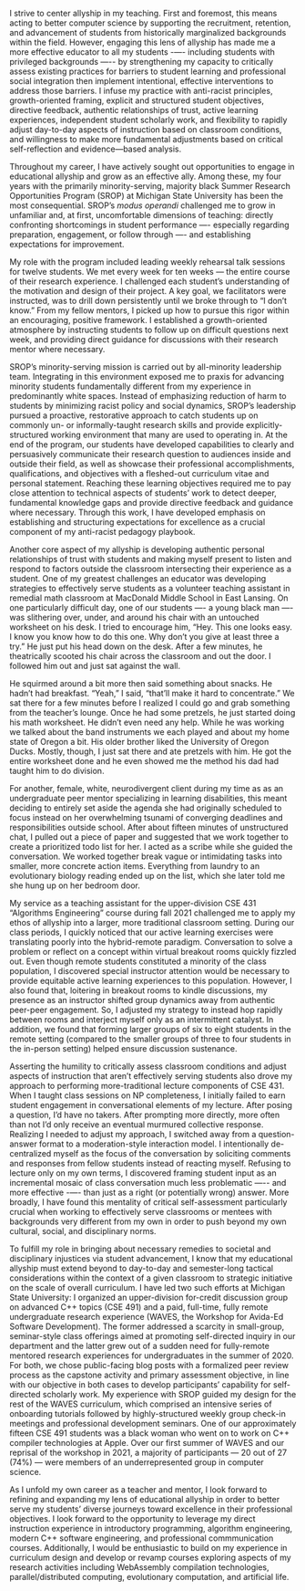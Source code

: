 I strive to center allyship in my teaching.
First and foremost, this means acting to better computer science by supporting the recruitment, retention, and advancement of students from historically marginalized backgrounds within the field.
However, engaging this lens of allyship has made me a more effective educator to all my students -—- including students with privileged backgrounds —-- by strengthening my capacity to critically assess existing practices for barriers to student learning and professional social integration then implement intentional, effective interventions to address those barriers.
I infuse my practice with anti-racist principles, growth-oriented framing, explicit and structured student objectives, directive feedback, authentic relationships of trust, active learning experiences, independent student scholarly work, and flexibility to rapidly adjust day-to-day aspects of instruction based on classroom conditions, and willingness to make more fundamental adjustments based on critical self-reflection and evidence—based analysis.

Throughout my career, I have actively sought out opportunities to engage in educational allyship and grow as an effective ally.
Among these, my four years with the primarily minority-serving, majority black Summer Research Opportunities Program (SROP) at Michigan State University has been the most consequential.
SROP’s *modus operandi* challenged me to grow in unfamiliar and, at first, uncomfortable dimensions of teaching: directly confronting shortcomings in student performance —- especially regarding preparation, engagement, or follow through —- and establishing expectations for improvement.

My role with the program included leading weekly rehearsal talk sessions for twelve students.
We met every week for ten weeks — the entire course of their research experience.
I challenged each student’s understanding of the motivation and design of their project.
A key goal, we facilitators were instructed, was to drill down persistently until we broke through to “I don’t know.”
From my fellow mentors, I picked up how to pursue this rigor within an encouraging, positive framework.
I established a growth-oriented atmosphere by instructing students to follow up on difficult questions next week, and providing direct guidance for discussions with their research mentor where necessary.

SROP’s minority-serving mission is carried out by all-minority leadership team.
Integrating in this environment exposed me to praxis for advancing minority students fundamentally different from my experience in predominantly white spaces.
Instead of emphasizing reduction of harm to students by minimizing racist policy and social dynamics, SROP’s leadership pursued a proactive, restorative approach to catch students up on commonly un- or informally-taught research skills and provide explicitly-structured working environment that many are used to operating in.
At the end of the program, our students have developed capabilities to clearly and persuasively communicate their research question to audiences inside and outside their field, as well as showcase their professional accomplishments, qualifications, and objectives with a fleshed-out curriculum vitae and personal statement.
Reaching these learning objectives required me to pay close attention to technical aspects of students’ work to detect deeper, fundamental knowledge gaps and provide directive feedback and guidance where necessary.
Through this work, I have developed emphasis on establishing and structuring expectations for excellence as a crucial component of my anti-racist pedagogy playbook.

Another core aspect of my allyship is developing authentic personal relationships of trust with students and making myself present to listen and respond to factors outside the classroom intersecting their experience as a student.
One of my greatest challenges an educator was developing strategies to effectively serve students as a volunteer teaching assistant in remedial math classroom at MacDonald Middle School in East Lansing.
On one particularly difficult day, one of our students —- a young black man —- was slithering over, under, and around his chair with an untouched worksheet on his desk.
I tried to encourage him, “Hey.
This one looks easy.
I know you know how to do this one.
Why don’t you give at least three a try.”
He just put his head down on the desk.
After a few minutes, he theatrically scooted his chair across the classroom and out the door.
I followed him out and just sat against the wall.

He squirmed around a bit more then said something about snacks.
He hadn’t had breakfast.
“Yeah,” I said, “that’ll make it hard to concentrate.”
We sat there for a few minutes before I realized I could go and grab something from the teacher’s lounge.
Once he had some pretzels, he just started doing his math worksheet.
He didn’t even need any help.
While he was working we talked about the band instruments we each played and about my home state of Oregon a bit.
His older brother liked the University of Oregon Ducks.
Mostly, though, I just sat there and ate pretzels with him.
He got the entire worksheet done and he even showed me the method his dad had taught him to do division.

For another, female, white, neurodivergent client during my time as as an undergraduate peer mentor specializing in learning disabilities, this meant deciding to entirely set aside the agenda she had originally scheduled to focus instead on her overwhelming tsunami of converging deadlines and responsibilities outside school.
After about fifteen minutes of unstructured chat, I pulled out a piece of paper and suggested that we work together to create a prioritized todo list for her.
I acted as a scribe while she guided the conversation.
We worked together break vague or intimidating tasks into smaller, more concrete action items.
Everything from laundry to an evolutionary biology reading ended up on the list, which she later told me she hung up on her bedroom door.

My service as a teaching assistant for the upper-division CSE 431 “Algorithms Engineering” course during fall 2021 challenged me to apply my ethos of allyship into a larger, more traditional classroom setting.
During our class periods, I quickly noticed that our active learning exercises were translating poorly into the hybrid-remote paradigm.
Conversation to solve a problem or reflect on a concept within virtual breakout rooms quickly fizzled out.
Even though remote students constituted a minority of the class population, I discovered special instructor attention would be necessary to provide equitable active learning experiences to this population.
However, I also found that, loitering in breakout rooms to kindle discussions, my presence as an instructor shifted group dynamics away from authentic peer-peer engagement.
So, I adjusted my strategy to instead hop rapidly between rooms and interject myself only as an intermittent catalyst.
In addition, we found that forming larger groups of six to eight students in the remote setting (compared to the smaller groups of three to four students in the in-person setting) helped ensure discussion sustenance.

Asserting the humility to critically assess classroom conditions and adjust aspects of instruction that aren’t effectively serving students also drove my approach to performing more-traditional lecture components of CSE 431.
When I taught class sessions on NP completeness, I initially failed to earn student engagement in conversational elements of my lecture.
After posing a question, I’d have no takers.
After prompting more directly, more often than not I’d only receive an eventual murmured collective response.
Realizing I needed to adjust my approach, I switched away from a question-answer format to a moderation-style interaction model.
I intentionally de-centralized myself as the focus of the conversation by soliciting comments and responses from fellow students instead of reacting myself.
Refusing to lecture only on my own terms, I discovered framing student input as an incremental mosaic of class conversation much less problematic —-- and more effective -—- than just as a right (or potentially wrong) answer.
More broadly, I have found this mentality of critical self-assessment particularly crucial when working to effectively serve classrooms or mentees with backgrounds very different from my own in order to push beyond my own cultural, social, and disciplinary norms.

To fulfill my role in bringing about necessary remedies to societal and disciplinary injustices via student advancement, I know that my educational allyship must extend beyond to day-to-day and semester-long tactical considerations within the context of a given classroom to strategic initiative on the scale of overall curriculum.
I have led two such efforts at Michigan State University: I organized an upper-division for-credit discussion group on advanced C++ topics (CSE 491) and a paid, full-time, fully remote undergraduate research experience (WAVES, the Workshop for Avida-Ed Software Development).
The former addressed a scarcity in small-group, seminar-style class offerings aimed at promoting self-directed inquiry in our department and the latter grew out of a sudden need for fully-remote mentored research experiences for undergraduates in the summer of 2020.
For both, we chose public-facing blog posts with a formalized peer review process as the capstone activity and primary assessment objective, in line with our objective in both cases to develop participants’ capability for self-directed scholarly work.
My experience with SROP guided my design for the rest of the WAVES curriculum, which comprised an intensive series of onboarding tutorials followed by highly-structured weekly group check-in meetings and professional development seminars.
One of our approximately fifteen CSE 491 students was a black woman who went on to work on C++ compiler technologies at Apple.
Over our first summer of WAVES and our reprisal of the workshop in 2021, a majority of participants — 20 out of 27 (74%) — were members of an underrepresented group in computer science.

As I unfold my own career as a teacher and mentor, I look forward to refining and expanding my lens of educational allyship in order to better serve my students’ diverse journeys toward excellence in their professional objectives.
I look forward to the opportunity to leverage my direct instruction experience in introductory programming, algorithm engineering, modern C++ software engineering, and professional commmunication courses.
Additionally, I would be enthusiastic to build on my experience in curriculum design and develop or revamp courses exploring aspects of my research activities including WebAssembly compilation technologies, parallel/distributed computing, evolutionary computation, and artificial life.
